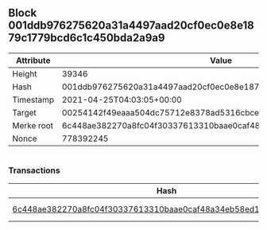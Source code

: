 ## Block 001ddb976275620a31a4497aad20cf0ec0e8e1879c1779bcd6c1c450bda2a9a9

Attribute | Value
--- | ---
Height | 39346
Hash | 001ddb976275620a31a4497aad20cf0ec0e8e1879c1779bcd6c1c450bda2a9a9
Timestamp | 2021-04-25T04:03:05+00:00
Target | 00254142f49eaaa504dc75712e8378ad5316cbcead634704b3734b6271167cc4
Merke root | 6c448ae382270a8fc04f30337613310baae0caf48a34eb58ed19f3fbe6069b31
Nonce | 778392245

```

```

### Transactions

Hash | Amount
--- | ---
[6c448ae382270a8fc04f30337613310baae0caf48a34eb58ed19f3fbe6069b31](6c448ae382270a8fc04f30337613310baae0caf48a34eb58ed19f3fbe6069b31.md) | 10.00000000 SKEPTI 
